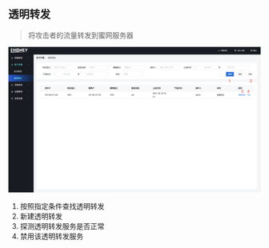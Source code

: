 ## 透明转发

> 将攻击者的流量转发到蜜网服务器

![影子代理-透明转发-detail](../img/影子代理-透明转发-detail.png)

1. 按照指定条件查找透明转发
2. 新建透明转发
3. 探测透明转发服务是否正常
4. 禁用该透明转发服务

